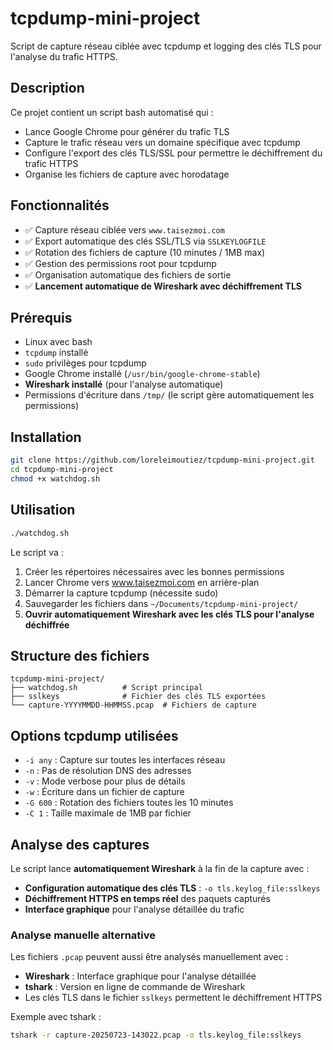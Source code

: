 # tcpdump-mini-project

Script de capture réseau ciblée avec tcpdump et logging des clés TLS pour l'analyse du trafic HTTPS.

## Description

Ce projet contient un script bash automatisé qui :
- Lance Google Chrome pour générer du trafic TLS
- Capture le trafic réseau vers un domaine spécifique avec tcpdump
- Configure l'export des clés TLS/SSL pour permettre le déchiffrement du trafic HTTPS
- Organise les fichiers de capture avec horodatage

## Fonctionnalités

- ✅ Capture réseau ciblée vers `www.taisezmoi.com`
- ✅ Export automatique des clés SSL/TLS via `SSLKEYLOGFILE`
- ✅ Rotation des fichiers de capture (10 minutes / 1MB max)
- ✅ Gestion des permissions root pour tcpdump
- ✅ Organisation automatique des fichiers de sortie
- ✅ **Lancement automatique de Wireshark avec déchiffrement TLS**

## Prérequis

- Linux avec bash
- `tcpdump` installé
- `sudo` privilèges pour tcpdump
- Google Chrome installé (`/usr/bin/google-chrome-stable`)
- **Wireshark installé** (pour l'analyse automatique)
- Permissions d'écriture dans `/tmp/` (le script gère automatiquement les permissions)

## Installation

```bash
git clone https://github.com/loreleimoutiez/tcpdump-mini-project.git
cd tcpdump-mini-project
chmod +x watchdog.sh
```

## Utilisation

```bash
./watchdog.sh
```

Le script va :
1. Créer les répertoires nécessaires avec les bonnes permissions
2. Lancer Chrome vers www.taisezmoi.com en arrière-plan
3. Démarrer la capture tcpdump (nécessite sudo)
4. Sauvegarder les fichiers dans `~/Documents/tcpdump-mini-project/`
5. **Ouvrir automatiquement Wireshark avec les clés TLS pour l'analyse déchiffrée**

## Structure des fichiers

```
tcpdump-mini-project/
├── watchdog.sh          # Script principal
├── sslkeys              # Fichier des clés TLS exportées
└── capture-YYYYMMDD-HHMMSS.pcap  # Fichiers de capture
```

## Options tcpdump utilisées

- `-i any` : Capture sur toutes les interfaces réseau
- `-n` : Pas de résolution DNS des adresses
- `-v` : Mode verbose pour plus de détails
- `-w` : Écriture dans un fichier de capture
- `-G 600` : Rotation des fichiers toutes les 10 minutes
- `-C 1` : Taille maximale de 1MB par fichier

## Analyse des captures

Le script lance **automatiquement Wireshark** à la fin de la capture avec :
- **Configuration automatique des clés TLS** : `-o tls.keylog_file:sslkeys`
- **Déchiffrement HTTPS en temps réel** des paquets capturés
- **Interface graphique** pour l'analyse détaillée du trafic

### Analyse manuelle alternative

Les fichiers `.pcap` peuvent aussi être analysés manuellement avec :
- **Wireshark** : Interface graphique pour l'analyse détaillée
- **tshark** : Version en ligne de commande de Wireshark
- Les clés TLS dans le fichier `sslkeys` permettent le déchiffrement HTTPS

Exemple avec tshark :
```bash
tshark -r capture-20250723-143022.pcap -o tls.keylog_file:sslkeys
```
